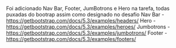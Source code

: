 Foi adicionado Nav Bar, Footer, JumBotrons e Hero na tarefa, todas puxadas do bootrap assim como designado no desafio
Nav Bar - https://getbootstrap.com/docs/5.3/examples/headers/
Hero - https://getbootstrap.com/docs/5.3/examples/heroes/
Jumbotrons - https://getbootstrap.com/docs/5.3/examples/jumbotrons/
Footer - https://getbootstrap.com/docs/5.3/examples/footers/
